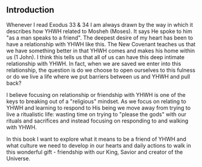 ## Introduction

Whenever I read Exodus 33 & 34 I am always drawn by the way in which it describes how YHWH related to Mosheh (Moses).
It says He spoke to him "as a man speaks to a friend". The deepest desire of my heart has been to have a relationship with YHWH like this.
The New Covenant teaches us that we have something better in that YHWH comes and makes his home within us (1 John).
I think this tells us that all of us can have this deep intimate relationship with YHWH.
In fact, when we are saved we enter into this relationship, the question is do we choose to open ourselves to this fulness or do we live a life where we put barriers between us and YHWH and pull back?

I believe focusing on relationship or friendship with YHWH is one of the keys to breaking out of a "religious" mindset.
As we focus on relating to YHWH and learning to respond to His being we move away from trying to live a ritualistic life: 
wasting time on trying to "please the gods" with our rituals and sacrifices and instead focusing on responding to and walking with YHWH.

In this book I want to explore what it means to be a friend of YHWH and what culture we need to develop in our hearts and daily actions to walk in this wonderful gift - friendship with our King, Savior and creator of the Universe.
